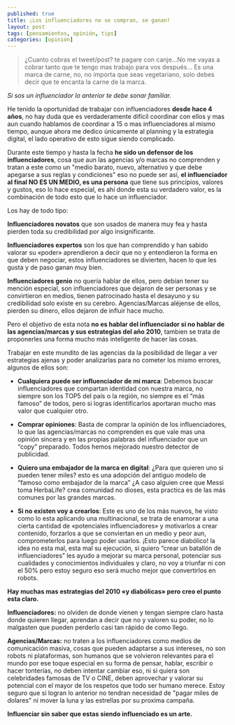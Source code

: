 ```yaml
---
published: true
title: ¡Los influenciadores no se compran, se ganan!
layout: post
tags: [pensamientos, opinión, tips]
categories: [opinión]
---
```

> ¿Cuanto cobras el tweet/post? te pagare con canje...No me vayas a cobrar tanto que te tengo mas trabajo para vos después... Es una marca de carne, no, no importa que seas vegetariano, solo debes decir que te encanta la carne de la marca.

*Si sos un influenciador lo anterior te debe sonar familiar.*

He tenido la oportunidad de trabajar con influenciadores **desde hace 4 años**, no hay duda que es verdaderamente difícil coordinar con ellos y mas aun cuando hablamos de coordinar a 15 o mas influenciadores al mismo tiempo, aunque ahora me dedico únicamente al planning y la estrategia digital, el lado operativo de esto sigue siendo complicado. 

Durante este tiempo y hasta la fecha **he sido un defensor de los influenciadores**, cosa que aun las agencias y/o marcas no comprenden y tratan a este como un "medio barato, nuevo, alternativo y que debe apegarse a sus reglas y condiciones" eso no puede ser así, **el influenciador al final NO ES UN MEDIO, es una persona** que tiene sus principios, valores y gustos, eso lo hace especial, es ahí donde esta su verdadero valor, es la combinación de todo esto que lo hace un influenciador. 

Los hay de todo tipo:

**Influenciadores novatos** que son usados de manera muy fea y hasta pierden toda su credibilidad por algo insignificante.

**Influenciadores expertos** son los que han comprendido y han sabido valorar su «poder» aprendieron a decir que no y entendieron la forma en que deben negociar, estos influenciadores se divierten, hacen lo que les gusta y de paso ganan muy bien.

**Influenciadores genio** no quería hablar de ellos, pero debían tener su mención especial, son influenciadores que dejaron de ser personas y se convirtieron en medios, tienen patrocinado hasta el desayuno y su credibilidad solo existe en su cerebro. Agencias/Marcas aléjense de ellos, pierden su dinero, ellos dejaron de influir hace mucho.

Pero el objetivo de esta nota **no es hablar del influenciador si no hablar de las agencias/marcas y sus estrategias del año 2010**, tambien se trata de proponerles una forma mucho más inteligente de hacer las cosas.

Trabajar en este mundito de las agencias da la posibilidad de llegar a ver estrategias ajenas y poder analizarlas para no cometer los mismo errores, algunos de ellos son:

- **Cualquiera puede ser influenciador de mi marca**: Debemos buscar influenciadores que compartan identidad con nuestra marca, no siempre son los TOP5 del país o la región, no siempre es el “más famoso” de todos, pero si logras identificarlos aportaran mucho mas valor que cualquier otro.

- **Comprar opiniones**: Basta de comprar la opinión de los influenciadores, lo que las agencias/marcas no comprenden es que vale mas una opinión sincera y en las propias palabras del influenciador que un “copy” preparado. Todos hemos mejorado nuestro detector de publicidad.

- **Quiero una embajador de la marca en digital**: ¿Para que quieren uno si pueden tener miles? esto es una adopción del antiguo modelo de “famoso como embajador de la marca” ¿A caso alguien cree que Messi toma HerbaLife? crea comunidad no dioses, esta practica es de las más comunes por las grandes marcas.

- **Si no existen voy a crearlos**: Este es uno de los más nuevos, he visto como lo esta aplicando una multinacional, se trata de enamorar a una cierta cantidad de «potenciales influenciadores» y motivarlos a crear contenido, forzarlos a que se conviertan en un medio y peor aun, comprometerlos para luego poder usarlos. ¡Esto parece diabólico! la idea no esta mal, esta mal su ejecución, si quiero “crear un batallón de influenciadores” les ayudo a mejorar su marca personal, potenciar sus cualidades y conocimientos individuales y claro, no voy a triunfar ni con el 50% pero estoy seguro eso será mucho mejor que convertirlos en robots.

**Hay muchas mas estrategias del 2010 «y diabólicas» pero creo el punto esta claro.** 

**Influenciadores:** no olviden de donde vienen y tengan siempre claro hasta donde quieren llegar, aprendan a decir que no y valoren su poder, no lo malgasten que pueden perderlo casi tan rápido de como llego. 

**Agencias/Marcas:** no traten a los influenciadores como medios de comunicación masiva, cosas que pueden adaptarse a sus intereses, no son robots ni plataformas, son humanos que se volvieron relevantes para el mundo por ese toque especial en su forma de pensar, hablar, escribir o hacer tonterías, no deben intentar cambiar eso, ni si quiera son celebridades famosas de TV o CINE, deben aprovechar y valorar su potencial con el mayor de los respetos que todo ser humano merece. Estoy seguro que si logran lo anterior no tendran necesidad de "pagar miles de dolares" ni mover la luna y las estrellas por su proxima campaña.

**Influenciar sin saber que estas siendo influenciado es un arte.**
